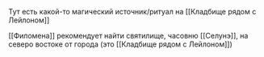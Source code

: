 Тут есть какой-то магический источник/ритуал на [[Кладбище рядом с Лейлоном]]

[[Филомена]] рекомендует найти святилище, часовню [[Селунэ]], на северо востоке от города (это [[Кладбище рядом с Лейлоном]])


